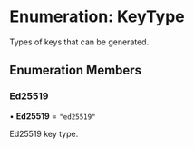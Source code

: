 # Enumeration: KeyType

Types of keys that can be generated.

## Enumeration Members

### Ed25519

• **Ed25519** = ``"ed25519"``

Ed25519 key type.
